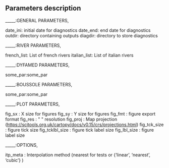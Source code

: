 ## Parameters description

_____:GENERAL PARAMETERS,

date_ini: initial date for diagnostics
date_end: end date for diagnostics
outdir: directory containing outputs
diagdir: directory to store diagnostics


_____:RIVER PARAMETERS,

french_list: List of french rivers
italian_list: List of italian rivers

_____:DYFAMED PARAMETERS,

some_par:some_par

_____:BOUSSOLE PARAMETERS,

some_par:some_par


_____:PLOT PARAMETERS,

fig_sx : X size for figures
fig_sy : Y size for figures
fig_fmt : figure export format
fig_res :  "        "   resolution
fig_proj : Map projection (https://scitools.org.uk/cartopy/docs/v0.15/crs/projections.html)
fig_tck_size : figure tick size
fig_tcklbl_size : figure tick label size
fig_lbl_size : figure label size


_____:OPTIONS,

itp_meta : Interpolation method (nearest for tests or {‘linear’, ‘nearest’, ‘cubic’} )

